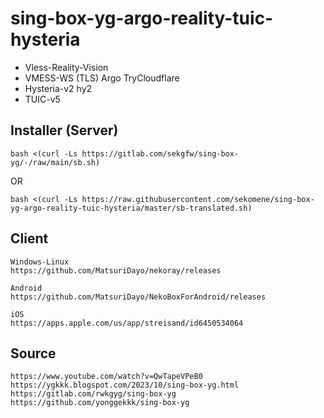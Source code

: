 # sing-box-yg-argo-reality-tuic-hysteria

- Vless-Reality-Vision
- VMESS-WS (TLS) Argo TryCloudflare
- Hysteria-v2 hy2
- TUIC-v5

   
## Installer (Server)
```
bash <(curl -Ls https://gitlab.com/sekgfw/sing-box-yg/-/raw/main/sb.sh)
```
OR
```
bash <(curl -Ls https://raw.githubusercontent.com/sekomene/sing-box-yg-argo-reality-tuic-hysteria/master/sb-translated.sh)
```

## Client
```
Windows-Linux
https://github.com/MatsuriDayo/nekoray/releases

Android
https://github.com/MatsuriDayo/NekoBoxForAndroid/releases

iOS
https://apps.apple.com/us/app/streisand/id6450534064
```

## Source
```
https://www.youtube.com/watch?v=QwTapeVPeB0
https://ygkkk.blogspot.com/2023/10/sing-box-yg.html
https://gitlab.com/rwkgyg/sing-box-yg
https://github.com/yonggekkk/sing-box-yg
```
